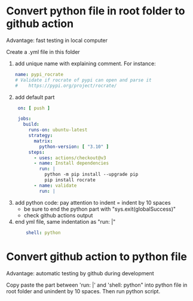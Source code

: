 # Convert python file in root folder to github action
Advantage: fast testing in local computer

Create a .yml file in this folder
1. add unique name with explaining comment. For instance:
   ``` yml
   name: pypi_rocrate
   # Validate if rocrate of pypi can open and parse it
   #    https://pypi.org/project/rocrate/
   ```
2. add default part
   ``` yml
    on: [ push ]

    jobs:
      build:
        runs-on: ubuntu-latest
        strategy:
          matrix:
            python-version: [ "3.10" ]
        steps:
          - uses: actions/checkout@v3
          - name: Install dependencies
            run: |
              python -m pip install --upgrade pip
              pip install rocrate
          - name: validate
            run: |
   ```
3. add python code: pay attention to indent = indent by 10 spaces
   - be sure to end the python part with "sys.exit(globalSuccess)"
   - check github actions output
4. end yml file, same indentation as "run: |"
    ``` yml
        shell: python
    ```

# Convert github action to python file
Advantage: automatic testing by github during development

Copy paste the part between 'run: |' and 'shell: python" into python file in root folder and unindent by 10 spaces. Then run python script.
